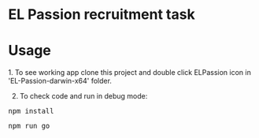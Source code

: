 # EL Passion recruitment task

<h1>Usage</h1>
 1. To see working app clone this project and double click ELPassion icon in 'EL-Passion-darwin-x64' folder.
 
 2. To check code and run in debug mode:
<pre>npm install</pre>
<pre>npm run go</pre>
